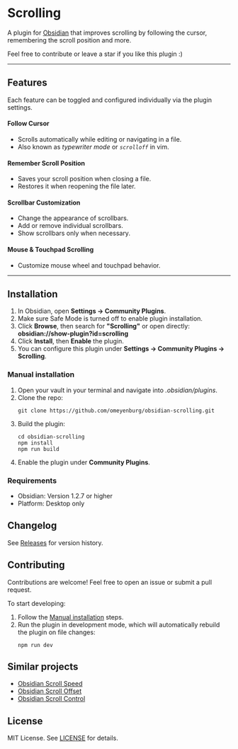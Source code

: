 # Scrolling

A plugin for [Obsidian](https://obsidian.md/) that improves scrolling by following the cursor, remembering the scroll position and more.

Feel free to contribute or leave a star if you like this plugin :)

---

## Features

Each feature can be toggled and configured individually via the plugin settings.

#### Follow Cursor

- Scrolls automatically while editing or navigating in a file.
- Also known as _typewriter mode_ or _`scrolloff`_ in vim.

#### Remember Scroll Position

- Saves your scroll position when closing a file.
- Restores it when reopening the file later.

#### Scrollbar Customization

- Change the appearance of scrollbars.
- Add or remove individual scrollbars.
- Show scrollbars only when necessary.

#### Mouse & Touchpad Scrolling

- Customize mouse wheel and touchpad behavior.

---

## Installation

1. In Obsidian, open **Settings → Community Plugins**.
2. Make sure Safe Mode is turned off to enable plugin installation.
3. Click **Browse**, then search for **"Scrolling"** or open directly:<br>**obsidian://show-plugin?id=scrolling**
4. Click **Install**, then **Enable** the plugin.
5. You can configure this plugin under **Settings → Community Plugins → Scrolling**.

### Manual installation

1. Open your vault in your terminal and navigate into *.obsidian/plugins*.
2. Clone the repo:
   ```
   git clone https://github.com/omeyenburg/obsidian-scrolling.git
   ```
3. Build the plugin:
   ```
   cd obsidian-scrolling
   npm install
   npm run build
   ```
4. Enable the plugin under **Community Plugins**.

### Requirements

- Obsidian: Version 1.2.7 or higher
- Platform: Desktop only

## Changelog

See [Releases](https://github.com/omeyenburg/obsidian-scrolling/releases) for version history.

## Contributing

Contributions are welcome! Feel free to open an issue or submit a pull request.

To start developing:
1. Follow the [Manual installation](#manual-installation) steps.
2. Run the plugin in development mode, which will automatically rebuild the plugin on file changes:
   ```
   npm run dev
   ```

## Similar projects

- [Obsidian Scroll Speed](https://github.com/flolu/obsidian-scroll-speed)
- [Obsidian Scroll Offset](https://github.com/lijyze/scroll-offset)
- [Obsidian Scroll Control](https://github.com/zxai-io/obsidian-scroll-control)

## License

MIT License. See [LICENSE](LICENSE) for details.
